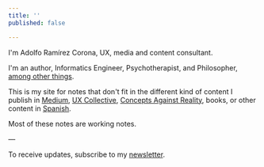 ```yaml
---
title: ''
published: false

---
```

I'm Adolfo Ramírez Corona, UX, media and content consultant.

I'm an author, Informatics Engineer, Psychotherapist, and Philosopher, [among other things](https://adolforismos.github.io/markdown-cv/).

This is my site for notes that don't fit in the different kind of content I publish in [Medium](https://medium.com/@adolforismos), [UX Collective](https://uxdesign.cc/), [Concepts Against Reality](https://adolforismos.substack.com/), books, or other content in [Spanish](https://adolforismos.com). 

Most of these notes are working notes.

—

To receive updates, subscribe to my [newsletter](https://adolforismos.substack.com).